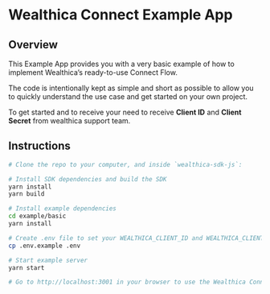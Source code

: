 # Wealthica Connect Example App

## Overview

This Example App provides you with a very basic example of how to implement Wealthica’s ready-to-use Connect Flow.

The code is intentionally kept as simple and short as possible to allow you to quickly understand the use case and get started on your own project.

To get started and to receive your need to receive **Client ID** and **Client Secret** from wealthica support team.

## Instructions

```bash
# Clone the repo to your computer, and inside `wealthica-sdk-js`:

# Install SDK dependencies and build the SDK
yarn install
yarn build

# Install example dependencies
cd example/basic
yarn install

# Create .env file to set your WEALTHICA_CLIENT_ID and WEALTHICA_CLIENT_SECRET
cp .env.example .env

# Start example server
yarn start

# Go to http://localhost:3001 in your browser to use the Wealthica Connect Example App
```
